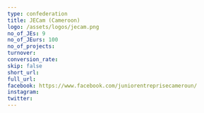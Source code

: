 ```yaml
---
type: confederation
title: JECam (Cameroon)
logo: /assets/logos/jecam.png
no_of_JEs: 9
no_of_JEurs: 100
no_of_projects:
turnover:
conversion_rate:
skip: false
short_url:
full_url:
facebook: https://www.facebook.com/juniorentreprisecameroun/
instagram:
twitter:
---
```

